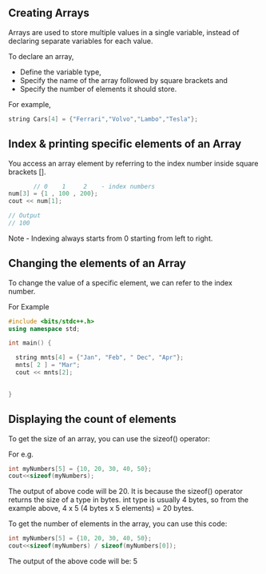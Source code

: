 ## Creating Arrays

Arrays are used to store multiple values in a single variable, instead of declaring separate variables for each value.

To declare an array,

- Define the variable type,
- Specify the name of the array followed by square brackets and
- Specify the number of elements it should store.

For example,

```cpp
string Cars[4] = {"Ferrari","Volvo","Lambo","Tesla"};
```

## Index & printing specific elements of an Array

You access an array element by referring to the index number inside square brackets [].

```cpp
       // 0    1     2    - index numbers
num[3] = {1 , 100 , 200};
cout << num[1];

// Output
// 100
```

Note - Indexing always starts from 0 starting from left to right.

## Changing the elements of an Array

To change the value of a specific element, we can refer to the index number.

For Example
```cpp
#include <bits/stdc++.h>
using namespace std;

int main() {

  string mnts[4] = {"Jan", "Feb", " Dec", "Apr"};
  mnts[ 2 ] = "Mar";
  cout << mnts[2];

  
}
```

## Displaying the count of elements

To get the size of an array, you can use the sizeof() operator:

For e.g.

```cpp
int myNumbers[5] = {10, 20, 30, 40, 50};
cout<<sizeof(myNumbers);
```

The output of above code will be 20. It is because the sizeof() operator returns the size of a type in bytes. int type is usually 4 bytes, so from the example above, 4 x 5 (4 bytes x 5 elements) = 20 bytes.

To get the number of elements in the array, you can use this code:

```cpp
int myNumbers[5] = {10, 20, 30, 40, 50};
cout<<sizeof(myNumbers) / sizeof(myNumbers[0]);
```

The output of the above code will be: 5

